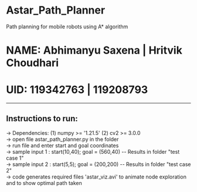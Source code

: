 # Astar_Path_Planner
Path planning for mobile robots using A* algorithm

# NAME: Abhimanyu Saxena | Hritvik Choudhari
# UID: 119342763         | 119208793
--------------------------------
## Instructions to run:

-> Dependencies: (1) numpy >= '1.21.5' 	(2) cv2 >= 3.0.0  
-> open file astar_path_planner.py in the folder  
-> run file and enter start and goal coordinates  
-> sample input 1 : start(10,40); goal = (560,40) -- Results in folder "test case 1"  
-> sample input 2 : start(5,5); goal = (200,200)  -- Results in folder "test case 2"  
-> code generates required files 'astar_viz.avi' to animate node exploration and to show optimal path taken  
